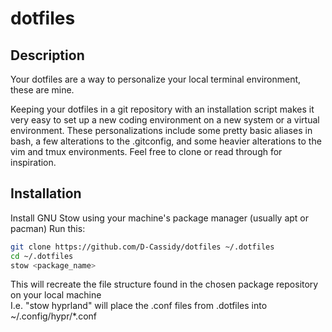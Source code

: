 # dotfiles

## Description
Your dotfiles are a way to personalize your local terminal environment, these are mine. <br>

Keeping your dotfiles in a git repository with an installation script makes it very easy to set up a 
new coding environment on a new system or a virtual environment. These personalizations include some pretty basic aliases in bash, a few alterations to the .gitconfig, and some heavier alterations to the vim and tmux environments. Feel free to clone or read through for inspiration.

## Installation
Install GNU Stow using your machine's package manager (usually apt or pacman)
Run this:
```bash
git clone https://github.com/D-Cassidy/dotfiles ~/.dotfiles
cd ~/.dotfiles
stow <package_name>
```
This will recreate the file structure found in the chosen package repository on your local machine <br> 
I.e. "stow hyprland" will place the .conf files from .dotfiles into ~/.config/hypr/*.conf <br>

